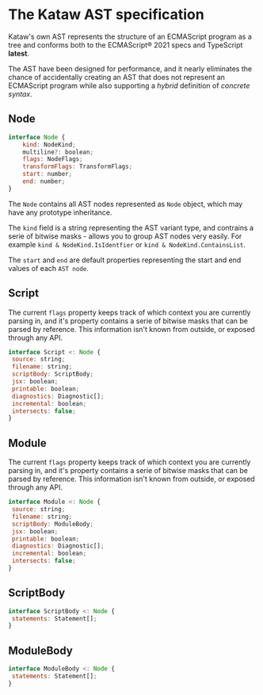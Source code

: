 # The Kataw AST specification

Kataw's own AST represents the structure of an ECMAScript program as a tree and conforms both to the ECMAScript® 2021 specs and TypeScript **latest**.

The AST have been designed for performance, and it nearly eliminates the chance of accidentally creating an AST that does not represent an ECMAScript program while also
supporting a *hybrid* definition of *concrete syntax*.

## Node

```js
interface Node {
    kind: NodeKind;
    multiline?: boolean;
    flags: NodeFlags;
    transformFlags: TransformFlags;
    start: number;
    end: number;
}
```

The `Node` contains all AST nodes represented as `Node` object, which may have any
prototype inheritance.

The `kind` field is a string representing the AST variant type, and contrains a serie of
bitwise masks - allows you to group AST nodes very easily. For example
`kind & NodeKind.IsIdentfier` or `kind & NodeKind.ContainsList`.

The `start` and `end` are default properties representing the start and end values of each `AST node`.

## Script

The current `flags` property keeps track of which context you are currently parsing in, and it's property contains a serie of
bitwise masks that can be parsed by reference. This information isn't known from outside, or exposed through any API.

```js
interface Script <: Node {
 source: string;
 filename: string;
 scriptBody: ScriptBody;
 jsx: boolean;
 printable: boolean;
 diagnostics: Diagnostic[];
 incremental: boolean;
 intersects: false;
}
```

## Module

The current `flags` property keeps track of which context you are currently parsing in, and it's property contains a serie of
bitwise masks that can be parsed by reference. This information isn't known from outside, or exposed through any API.

```js
interface Module <: Node {
 source: string;
 filename: string;
 scriptBody: ModuleBody;
 jsx: boolean;
 printable: boolean;
 diagnostics: Diagnostic[];
 incremental: boolean;
 intersects: false;
}
```

## ScriptBody

```js
interface ScriptBody <: Node {
 statements: Statement[];
}
```


## ModuleBody

```js
interface ModuleBody <: Node {
 statements: Statement[];
}
```



